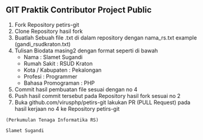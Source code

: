 ## GIT Praktik Contributor Project Public

1. Fork Repository petirs-git
2. Clone Repository hasil fork
3. Buatlah Sebuah file .txt di dalam repository dengan nama_rs.txt example (gandi_rsudkraton.txt)
4. Tulisan Biodata masing2 dengan format seperti di bawah
   - Nama : Slamet Sugandi
   - Rumah Sakit : RSUD Kraton
   - Kota / Kabupaten : Pekalongan
   - Profesi : Programmer
   - Bahasa Promograman : PHP
5. Commit hasil pembuatan file sesuai dengan no 4
6. Push hasil commit tersebut pada Repository hasil fork sesuai no 2
7. Buka github.com/virusphp/petirs-git lakukan PR (PULL Request) pada hasil kerjaan no 4 ke Repository petirs-git

```Regard
(Perkumulan Tenaga Informatika RS)

Slamet Sugandi
```
